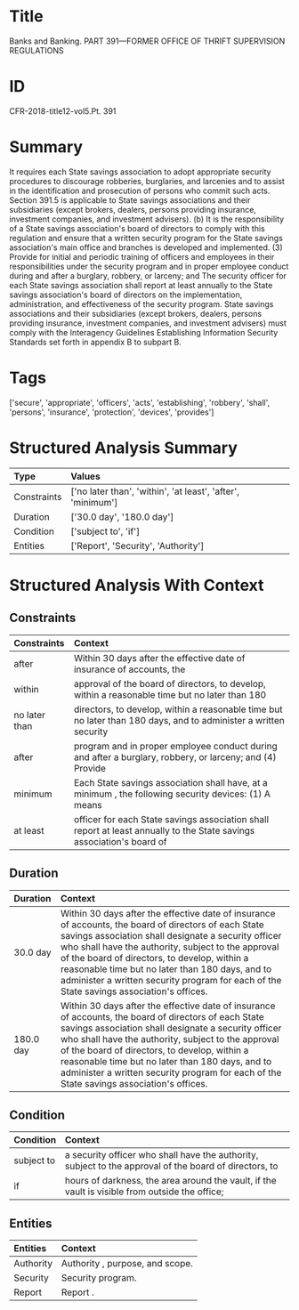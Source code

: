 # Title

 Banks and Banking. PART 391—FORMER OFFICE OF THRIFT SUPERVISION REGULATIONS


# ID

 CFR-2018-title12-vol5.Pt. 391


# Summary

It requires each State savings association to adopt appropriate security procedures to discourage robberies, burglaries, and larcenies and to assist in the identification and prosecution of persons who commit such acts.
Section 391.5 is applicable to State savings associations and their subsidiaries (except brokers, dealers, persons providing insurance, investment companies, and investment advisers).
(b) It is the responsibility of a State savings association's board of directors to comply with this regulation and ensure that a written security program for the State savings association's main office and branches is developed and implemented.
(3) Provide for initial and periodic training of officers and employees in their responsibilities under the security program and in proper employee conduct during and after a burglary, robbery, or larceny; and
The security officer for each State savings association shall report at least annually to the State savings association's board of directors on the implementation, administration, and effectiveness of the security program.
State savings associations and their subsidiaries (except brokers, dealers, persons providing insurance, investment companies, and investment advisers) must comply with the Interagency Guidelines Establishing Information Security Standards set forth in appendix B to subpart B.


# Tags

['secure', 'appropriate', 'officers', 'acts', 'establishing', 'robbery', 'shall', 'persons', 'insurance', 'protection', 'devices', 'provides']


# Structured Analysis Summary

| Type        | Values                                                      |
|:------------|:------------------------------------------------------------|
| Constraints | ['no later than', 'within', 'at least', 'after', 'minimum'] |
| Duration    | ['30.0 day', '180.0 day']                                   |
| Condition   | ['subject to', 'if']                                        |
| Entities    | ['Report', 'Security', 'Authority']                         |


# Structured Analysis With Context

 


## Constraints

| Constraints   | Context                                                                                                               |
|:--------------|:----------------------------------------------------------------------------------------------------------------------|
| after         | Within 30 days  after the effective date of insurance of accounts, the                                                |
| within        | approval of the board of directors, to develop, within a reasonable time but no later than 180                        |
| no later than | directors, to develop, within a reasonable time but no later than 180 days, and to administer a written security      |
| after         | program and in proper employee conduct during and after a burglary, robbery, or larceny; and (4) Provide              |
| minimum       | Each State savings association shall have, at a  minimum , the following security devices: (1) A means                |
| at least      | officer for each State savings association shall report at least annually to the State savings association's board of |


## Duration

| Duration   | Context                                                                                                                                                                                                                                                                                                                                                                                                           |
|:-----------|:------------------------------------------------------------------------------------------------------------------------------------------------------------------------------------------------------------------------------------------------------------------------------------------------------------------------------------------------------------------------------------------------------------------|
| 30.0 day   | Within 30 days after the effective date of insurance of accounts, the board of directors of each State savings association shall designate a security officer who shall have the authority, subject to the approval of the board of directors, to develop, within a reasonable time but no later than 180 days, and to administer a written security program for each of the State savings association's offices. |
| 180.0 day  | Within 30 days after the effective date of insurance of accounts, the board of directors of each State savings association shall designate a security officer who shall have the authority, subject to the approval of the board of directors, to develop, within a reasonable time but no later than 180 days, and to administer a written security program for each of the State savings association's offices. |


## Condition

| Condition   | Context                                                                                                |
|:------------|:-------------------------------------------------------------------------------------------------------|
| subject to  | a security officer who shall have the authority, subject to the approval of the board of directors, to |
| if          | hours of darkness, the area around the vault, if the vault is visible from outside the office;         |


## Entities

| Entities   | Context                         |
|:-----------|:--------------------------------|
| Authority  | Authority , purpose, and scope. |
| Security   | Security  program.              |
| Report     | Report .                        |


